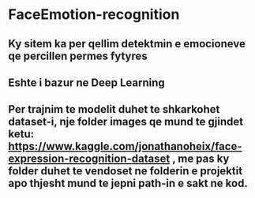 # FaceEmotion-recognition

## Ky sitem ka per qellim detektmin e emocioneve qe percillen permes fytyres
## Eshte i bazur ne Deep Learning
## Per trajnim te modelit duhet te shkarkohet dataset-i, nje folder images qe mund te gjindet ketu: https://www.kaggle.com/jonathanoheix/face-expression-recognition-dataset  , me pas ky folder duhet te vendoset ne folderin e projektit apo thjesht mund te jepni path-in e sakt ne kod.
